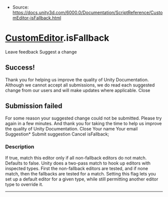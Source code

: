 * Source: https://docs.unity3d.com/6000.0/Documentation/ScriptReference/CustomEditor-isFallback.html

#  [CustomEditor](https://docs.unity3d.com/6000.0/Documentation/ScriptReference/CustomEditor.html).isFallback
Leave feedback
Suggest a change
## Success!
Thank you for helping us improve the quality of Unity Documentation. Although we cannot accept all submissions, we do read each suggested change from our users and will make updates where applicable.
Close
## Submission failed
For some reason your suggested change could not be submitted. Please <a>try again</a> in a few minutes. And thank you for taking the time to help us improve the quality of Unity Documentation.
Close
Your name Your email Suggestion* Submit suggestion
Cancel
isFallback; 
### Description
If true, match this editor only if all non-fallback editors do not match. Defaults to false.
Unity does a two-pass match to hook up editors with inspected types. First the non-fallback editors are tested, and if none match, then the fallbacks are tested for a match. Setting this flag lets you set up a default editor for a given type, while still permitting another editor type to override it.
* * *
